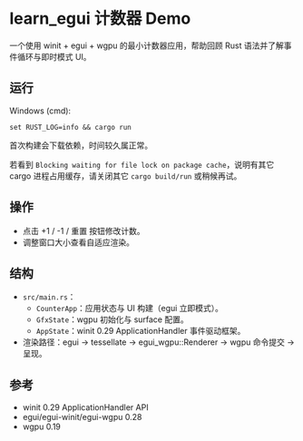 # learn_egui 计数器 Demo

一个使用 winit + egui + wgpu 的最小计数器应用，帮助回顾 Rust 语法并了解事件循环与即时模式 UI。

## 运行

Windows (cmd):

```
set RUST_LOG=info && cargo run
```

首次构建会下载依赖，时间较久属正常。

若看到 `Blocking waiting for file lock on package cache`，说明有其它 cargo 进程占用缓存，请关闭其它 `cargo build/run` 或稍候再试。

## 操作

- 点击 +1 / -1 / 重置 按钮修改计数。
- 调整窗口大小查看自适应渲染。

## 结构

- `src/main.rs`：
  - `CounterApp`：应用状态与 UI 构建（egui 立即模式）。
  - `GfxState`：wgpu 初始化与 surface 配置。
  - `AppState`：winit 0.29 ApplicationHandler 事件驱动框架。
- 渲染路径：egui -> tessellate -> egui_wgpu::Renderer -> wgpu 命令提交 -> 呈现。

## 参考

- winit 0.29 ApplicationHandler API
- egui/egui-winit/egui-wgpu 0.28
- wgpu 0.19
